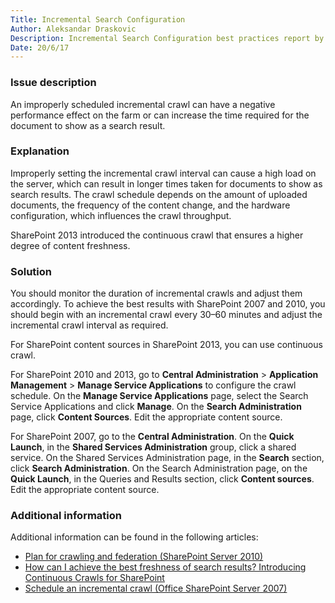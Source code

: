 ```yaml
---
Title: Incremental Search Configuration
Author: Aleksandar Draskovic
Description: Incremental Search Configuration best practices report by SPDocKit determines if you have improperly scheduled incremental crawl.
Date: 20/6/17
---
```

### Issue description

An improperly scheduled incremental crawl can have a negative performance effect on the farm or can increase the time required for the document to show as a search result.

### Explanation

Improperly setting the incremental crawl interval can cause a high load on the server, which can result in longer times taken for documents to show as search results. The crawl schedule depends on the amount of uploaded documents, the frequency of the content change, and the hardware configuration, which influences the crawl throughput.

SharePoint 2013 introduced the continuous crawl that ensures a higher degree of content freshness.

### Solution

You should monitor the duration of incremental crawls and adjust them accordingly. To achieve the best results with SharePoint 2007 and 2010, you should begin with an incremental crawl every 30–60 minutes and adjust the incremental crawl interval as required.

For SharePoint content sources in SharePoint 2013, you can use continuous crawl.

For SharePoint 2010 and 2013, go to __Central Administration__ > __Application Management__ > __Manage Service Applications__ to configure the crawl schedule. On the __Manage Service Applications__ page, select the Search Service Applications and click __Manage__. On the __Search Administration__ page, click __Content Sources__. Edit the appropriate content source.

For SharePoint 2007, go to the __Central Administration__. On the __Quick Launch__, in the __Shared Services Administration__ group, click a shared service. On the Shared Services Administration page, in the __Search__ section, click __Search Administration__. On the Search Administration page, on the __Quick Launch__, in the Queries and Results section, click __Content sources__. Edit the appropriate content source.

### Additional information

Additional information can be found in the following articles:

* [Plan for crawling and federation (SharePoint Server 2010)](https://technet.microsoft.com/en-us/library/cc262926.aspx)
* [How can I achieve the best freshness of search results? Introducing Continuous Crawls for SharePoint](https://blogs.technet.microsoft.com/tothesharepoint/2012/09/14/how-can-i-achieve-the-best-freshness-of-search-results-introducing-continuous-crawls-for-sharepoint/)
* [Schedule an incremental crawl (Office SharePoint Server 2007)](https://technet.microsoft.com/en-us/library/cc263373%28v=office.12%29.aspx)
